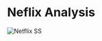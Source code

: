 # Neflix Analysis

![Netflix SS](https://github.com/user-attachments/assets/2d08f5bf-ce26-47a7-b7d6-e0969be86528)
